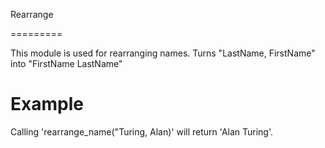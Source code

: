 Rearrange

=========

This module is used for rearranging names.
Turns "LastName, FirstName" into "FirstName LastName"

# Example

Calling 'rearrange_name("Turing, Alan)' will return 'Alan Turing'.
